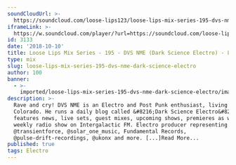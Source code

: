 ```yaml
---
soundCloudUrl: >-
  https://soundcloud.com/loose-lips123/loose-lips-mix-series-195-dvs-nme-dark-science-electro
iframeLink: >-
  https://w.soundcloud.com/player/?url=https://soundcloud.com/loose-lips123/loose-lips-mix-series-195-dvs-nme-dark-science-electro&color=00aabb&auto_play=false&hide_related=false&show_comments=true&show_user=true&show_reposts=false
id: 3133
date: '2018-10-10'
title: Loose Lips Mix Series - 195 - DVS NME (Dark Science Electro) - Loose Lips
type: mix
slug: loose-lips-mix-series-195-dvs-nme-dark-science-electro
author: 100
banner:
  - >-
    imported/loose-lips-mix-series-195-dvs-nme-dark-science-electro/image3133.jpeg
description: >-
  Rave and cry! DVS NME is an Electro and Post Punk enthusiast, living in
  Colorado. He runs a daily blog called &#8216;Dark Science Electro&#8217; which
  features news, live sets, guest mixes, upcoming shows, premieres as well as a
  weekly radio show on Intergalactic FM. Electro producer representing
  @transientforce, @solar_one_music, Fundamental Records,
  @pulse-drift-recordings, @ukonx and more. [...]Read More...
published: true
tags: Electro
---
```

